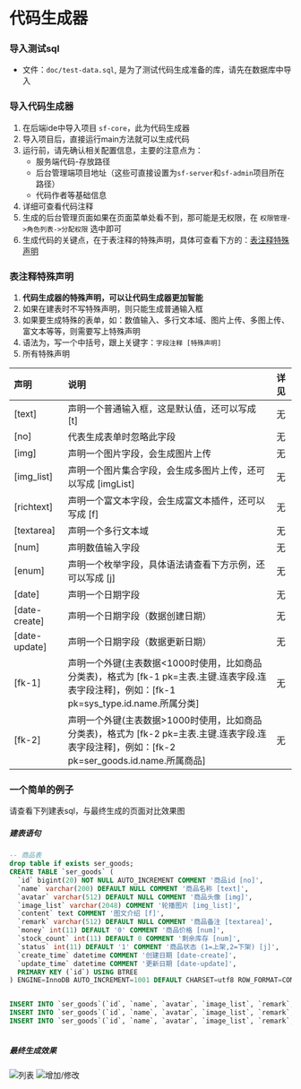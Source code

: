 # 代码生成器 


### 导入测试sql
- 文件：`doc/test-data.sql`, 是为了测试代码生成准备的库，请先在数据库中导入 


### 导入代码生成器
1. 在后端ide中导入项目 `sf-core`，此为代码生成器
2. 导入项目后，直接运行main方法就可以生成代码
3. 运行前，请先确认相关配置信息，主要的注意点为：
	- 服务端代码-存放路径
	- 后台管理端项目地址（这些可直接设置为`sf-server`和`sf-admin`项目所在路径）
	- 代码作者等基础信息
5. 详细可查看代码注释
6. 生成的后台管理页面如果在页面菜单处看不到，那可能是无权限，在 `权限管理->角色列表->分配权限` 选中即可
7. 生成代码的关键点，在于表注释的特殊声明，具体可查看下方的：[表注释特殊声明](#表注释特殊声明)


### 表注释特殊声明
1. **代码生成器的特殊声明，可以让代码生成器更加智能**
2. 如果在建表时不写特殊声明，则只能生成普通输入框
3. 如果要生成特殊的表单，如：数值输入、多行文本域、图片上传、多图上传、富文本等等，则需要写上特殊声明
4. 语法为，写一个中括号，跟上关键字：`字段注释 [特殊声明]`
5. 所有特殊声明 

| 声明			| 说明															| 详见		|
| :--------		| :--------														| :--------	|
| [text]		| 声明一个普通输入框，这是默认值，还可以写成 [t]				| 无		|
| [no]			| 代表生成表单时忽略此字段										| 无		|
| [img]			| 声明一个图片字段，会生成图片上传								| 无		|
| [img_list]	| 声明一个图片集合字段，会生成多图片上传，还可以写成 [imgList]	| 无		|
| [richtext]	| 声明一个富文本字段，会生成富文本插件，还可以写成 [f]			| 无		|
| [textarea]	| 声明一个多行文本域											| 无		|
| [num]			| 声明数值输入字段												| 无		|
| [enum]		| 声明一个枚举字段，具体语法请查看下方示例，还可以写成 [j]		| 无		|
| [date]		| 声明一个日期字段												| 无		|
| [date-create]	| 声明一个日期字段（数据创建日期）								| 无		|
| [date-update]	| 声明一个日期字段（数据更新日期）								| 无		|
| [fk-1] | 声明一个外键(主表数据<1000时使用，比如商品分类表)，格式为 [fk-1 pk=主表.主键.连表字段.连表字段注释]，例如：[fk-1 pk=sys_type.id.name.所属分类] | 无 |
| [fk-2] | 声明一个外键(主表数据>1000时使用，比如商品分类表)，格式为 [fk-2 pk=主表.主键.连表字段.连表字段注释]，例如：[fk-2 pk=ser_goods.id.name.所属商品] | 无 |

	
### 一个简单的例子

请查看下列建表sql，与最终生成的页面对比效果图

##### 建表语句
``` sql 
-- 商品表 
drop table if exists ser_goods;
CREATE TABLE `ser_goods` (
  `id` bigint(20) NOT NULL AUTO_INCREMENT COMMENT '商品id [no]', 
  `name` varchar(200) DEFAULT NULL COMMENT '商品名称 [text]', 
  `avatar` varchar(512) DEFAULT NULL COMMENT '商品头像 [img]', 
  `image_list` varchar(2048) COMMENT '轮播图片 [img_list]', 
  `content` text COMMENT '图文介绍 [f]', 
  `remark` varchar(512) DEFAULT NULL COMMENT '商品备注 [textarea]',
  `money` int(11) DEFAULT '0' COMMENT '商品价格 [num]', 
  `stock_count` int(11) DEFAULT 0 COMMENT '剩余库存 [num]',
  `status` int(11) DEFAULT '1' COMMENT '商品状态 (1=上架,2=下架) [j]',
  `create_time` datetime COMMENT '创建日期 [date-create]',
  `update_time` datetime COMMENT '更新日期 [date-update]',
  PRIMARY KEY (`id`) USING BTREE
) ENGINE=InnoDB AUTO_INCREMENT=1001 DEFAULT CHARSET=utf8 ROW_FORMAT=COMPACT COMMENT='商品表';


INSERT INTO `ser_goods`(`id`, `name`, `avatar`, `image_list`, `remark`, `content`, `money`, `stock_count`, `status`, `create_time`, `update_time`) VALUES (1001, '小苹果', 'http://127.0.0.1:8099/upload/image/2020/05-11/1589130441278158564136.jpg', 'http://127.0.0.1:8099/upload/image/2020/05-11/15891304215541588315943.png', '这是一个小呀小苹果', '这是一个小呀小苹果<p><br></p>', 23, 213, 1, now(), now());
INSERT INTO `ser_goods`(`id`, `name`, `avatar`, `image_list`, `remark`, `content`, `money`, `stock_count`, `status`, `create_time`, `update_time`) VALUES (1002, '大鸭梨', 'http://127.0.0.1:8099/upload/image/2020/05-11/15891304588142094778376.png', 'http://127.0.0.1:8099/upload/image/2020/05-11/15891301925381859798545.jpg', '大鸭梨', '<p>大鸭梨图文介绍</p>', 214, 234, 1, now(), now());
INSERT INTO `ser_goods`(`id`, `name`, `avatar`, `image_list`, `remark`, `content`, `money`, `stock_count`, `status`, `create_time`, `update_time`) VALUES (1003, '小橘子', 'http://127.0.0.1:8099/upload/image/2020/05-11/15891326019482012079187.jpg', 'http://127.0.0.1:8099/upload/image/2020/05-11/1589133225670119768604.jpg', '小橘子', '<p>小橘子</p>', 123, 123, 2, now(), now());
	
```


##### 最终生成效果

![列表](https://color-test.oss-cn-qingdao.aliyuncs.com/sa-fast/g-list.png)
![增加/修改](https://color-test.oss-cn-qingdao.aliyuncs.com/sa-fast/g-update.png)		
		
		
		
	
	
		
		











